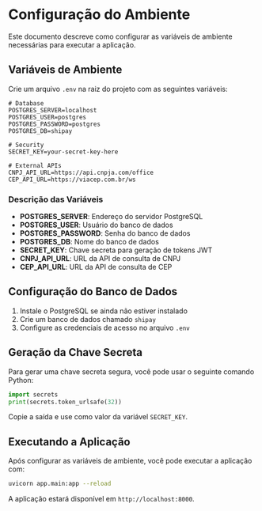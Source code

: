 # Configuração do Ambiente

Este documento descreve como configurar as variáveis de ambiente necessárias para executar a aplicação.

## Variáveis de Ambiente

Crie um arquivo `.env` na raiz do projeto com as seguintes variáveis:

```env
# Database
POSTGRES_SERVER=localhost
POSTGRES_USER=postgres
POSTGRES_PASSWORD=postgres
POSTGRES_DB=shipay

# Security
SECRET_KEY=your-secret-key-here

# External APIs
CNPJ_API_URL=https://api.cnpja.com/office
CEP_API_URL=https://viacep.com.br/ws
```

### Descrição das Variáveis

- **POSTGRES_SERVER**: Endereço do servidor PostgreSQL
- **POSTGRES_USER**: Usuário do banco de dados
- **POSTGRES_PASSWORD**: Senha do banco de dados
- **POSTGRES_DB**: Nome do banco de dados
- **SECRET_KEY**: Chave secreta para geração de tokens JWT
- **CNPJ_API_URL**: URL da API de consulta de CNPJ
- **CEP_API_URL**: URL da API de consulta de CEP

## Configuração do Banco de Dados

1. Instale o PostgreSQL se ainda não estiver instalado
2. Crie um banco de dados chamado `shipay`
3. Configure as credenciais de acesso no arquivo `.env`

## Geração da Chave Secreta

Para gerar uma chave secreta segura, você pode usar o seguinte comando Python:

```python
import secrets
print(secrets.token_urlsafe(32))
```

Copie a saída e use como valor da variável `SECRET_KEY`.

## Executando a Aplicação

Após configurar as variáveis de ambiente, você pode executar a aplicação com:

```bash
uvicorn app.main:app --reload
```

A aplicação estará disponível em `http://localhost:8000`. 